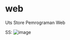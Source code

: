 # web

Uts Store Pemrograman Web

SS:
![image](https://github.com/Ceek350/web/assets/52951252/d410b74c-b9d3-4008-a205-1b47c5f305bc)

